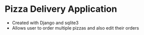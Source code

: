 # Pizza Delivery Application

- Created with Django and sqlite3
- Allows user to order multiple pizzas and also edit their orders
